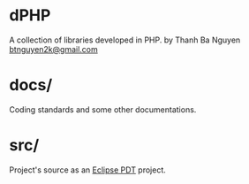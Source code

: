 dPHP
====

A collection of libraries developed in PHP.
by Thanh Ba Nguyen <btnguyen2k@gmail.com>

# docs/ #
Coding standards and some other documentations.

# src/ #
Project's source as an [Eclipse PDT](http://projects.eclipse.org/projects/tools.pdt) project.
